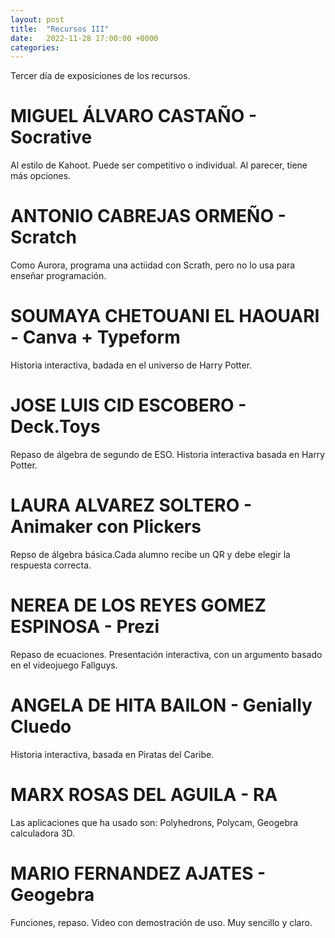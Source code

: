 ```yaml
---
layout: post
title:  "Recursos III"
date:   2022-11-28 17:00:00 +0000
categories:
---
```

Tercer día de exposiciones de los recursos.

# MIGUEL ÁLVARO CASTAÑO - Socrative
Al estilo de Kahoot. Puede ser competitivo o individual. Al parecer, tiene más opciones.

# ANTONIO CABREJAS ORMEÑO - Scratch
Como Aurora, programa una actiidad con Scrath, pero no lo usa para enseñar programación.

# SOUMAYA CHETOUANI EL HAOUARI - Canva + Typeform
Historia interactiva, badada en el universo de Harry Potter.

# JOSE LUIS CID ESCOBERO - Deck.Toys
Repaso de álgebra de segundo de ESO. Historia interactiva basada en Harry Potter.

# LAURA ALVAREZ SOLTERO - Animaker con Plickers
Repso de álgebra básica.Cada alumno recibe un QR y debe elegir la respuesta correcta.

# NEREA DE LOS REYES GOMEZ ESPINOSA - Prezi
Repaso de ecuaciones. Presentación interactiva, con un argumento basado en el videojuego Fallguys.


# ANGELA DE HITA BAILON - Genially Cluedo
Historia interactiva, basada en Piratas del Caribe.

# MARX ROSAS DEL AGUILA - RA
Las aplicaciones que ha usado son: Polyhedrons, Polycam, Geogebra  calculadora 3D.

# MARIO FERNANDEZ AJATES - Geogebra
Funciones, repaso. Video con demostración de uso. Muy sencillo y claro.
